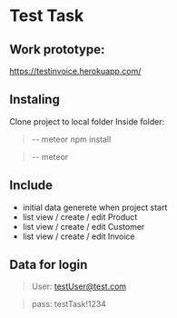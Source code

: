 # Test Task

## Work prototype:
https://testinvoice.herokuapp.com/

## Instaling
Clone project to local folder
Inside folder:
> -- meteor npm install

>  -- meteor

## Include
- initial data generete when project start
- list view / create / edit Product
- list view / create / edit Customer
- list view / create / edit Invoice

## Data for login

> User: testUser@test.com

> pass: testTask!1234


